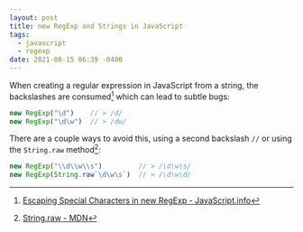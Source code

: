 ```yaml
---
layout: post
title: new RegExp and Strings in JavaScript
tags:
  - javascript
  - regexp
date: 2021-08-15 06:39 -0400
---
```

When creating a regular expression in JavaScript from a string, the backslashes are consumed[^1] which can lead to subtle bugs:

```javascript
new RegExp("\d")    // > /d/
new RegExp("\d\w")  // > /dw/ 
```

There are a couple ways to avoid this, using a second backslash `//` or using the `String.raw` method[^2]:

```javascript
new RegExp("\\d\\w\\s")         // > /\d\w\s/
new RegExp(String.raw`\d\w\s`)  // > /\d\w\d/
```

[^1]: [Escaping Special Characters in new RegExp - JavaScript.info](https://javascript.info/regexp-escaping#new-regexp)
[^2]: [String.raw - MDN](https://developer.mozilla.org/en-US/docs/Web/JavaScript/Reference/Global_Objects/String/raw)

